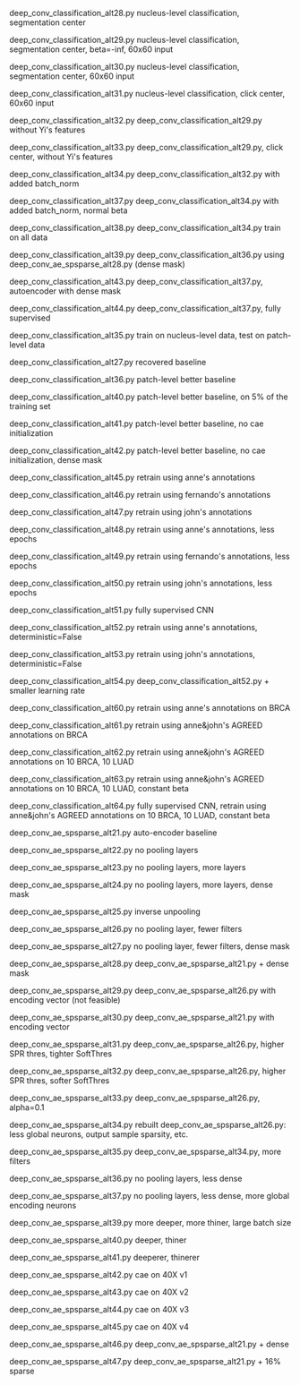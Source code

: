 deep_conv_classification_alt28.py   nucleus-level classification, segmentation center

deep_conv_classification_alt29.py   nucleus-level classification, segmentation center, beta=-inf, 60x60 input

deep_conv_classification_alt30.py   nucleus-level classification, segmentation center, 60x60 input

deep_conv_classification_alt31.py   nucleus-level classification, click center, 60x60 input

deep_conv_classification_alt32.py   deep_conv_classification_alt29.py without Yi's features

deep_conv_classification_alt33.py   deep_conv_classification_alt29.py, click center, without Yi's features

deep_conv_classification_alt34.py   deep_conv_classification_alt32.py with added batch_norm

deep_conv_classification_alt37.py   deep_conv_classification_alt34.py with added batch_norm, normal beta

deep_conv_classification_alt38.py   deep_conv_classification_alt34.py train on all data

deep_conv_classification_alt39.py   deep_conv_classification_alt36.py using deep_conv_ae_spsparse_alt28.py (dense mask)

deep_conv_classification_alt43.py   deep_conv_classification_alt37.py, autoencoder with dense mask

deep_conv_classification_alt44.py   deep_conv_classification_alt37.py, fully supervised

deep_conv_classification_alt35.py   train on nucleus-level data, test on patch-level data

deep_conv_classification_alt27.py   recovered baseline

deep_conv_classification_alt36.py   patch-level better baseline

deep_conv_classification_alt40.py   patch-level better baseline, on 5% of the training set

deep_conv_classification_alt41.py   patch-level better baseline, no cae initialization

deep_conv_classification_alt42.py   patch-level better baseline, no cae initialization, dense mask

deep_conv_classification_alt45.py   retrain using anne's annotations

deep_conv_classification_alt46.py   retrain using fernando's annotations

deep_conv_classification_alt47.py   retrain using john's annotations

deep_conv_classification_alt48.py   retrain using anne's annotations, less epochs

deep_conv_classification_alt49.py   retrain using fernando's annotations, less epochs

deep_conv_classification_alt50.py   retrain using john's annotations, less epochs

deep_conv_classification_alt51.py   fully supervised CNN

deep_conv_classification_alt52.py   retrain using anne's annotations, deterministic=False

deep_conv_classification_alt53.py   retrain using john's annotations, deterministic=False

deep_conv_classification_alt54.py   deep_conv_classification_alt52.py + smaller learning rate

deep_conv_classification_alt60.py   retrain using anne's annotations on BRCA

deep_conv_classification_alt61.py   retrain using anne&john's AGREED annotations on BRCA

deep_conv_classification_alt62.py   retrain using anne&john's AGREED annotations on 10 BRCA, 10 LUAD

deep_conv_classification_alt63.py   retrain using anne&john's AGREED annotations on 10 BRCA, 10 LUAD, constant beta

deep_conv_classification_alt64.py   fully supervised CNN, retrain using anne&john's AGREED annotations on 10 BRCA, 10 LUAD, constant beta

deep_conv_ae_spsparse_alt21.py      auto-encoder baseline

deep_conv_ae_spsparse_alt22.py      no pooling layers

deep_conv_ae_spsparse_alt23.py      no pooling layers, more layers

deep_conv_ae_spsparse_alt24.py      no pooling layers, more layers, dense mask

deep_conv_ae_spsparse_alt25.py      inverse unpooling

deep_conv_ae_spsparse_alt26.py      no pooling layer, fewer filters

deep_conv_ae_spsparse_alt27.py      no pooling layer, fewer filters, dense mask

deep_conv_ae_spsparse_alt28.py      deep_conv_ae_spsparse_alt21.py + dense mask

deep_conv_ae_spsparse_alt29.py      deep_conv_ae_spsparse_alt26.py with encoding vector (not feasible)

deep_conv_ae_spsparse_alt30.py      deep_conv_ae_spsparse_alt21.py with encoding vector

deep_conv_ae_spsparse_alt31.py      deep_conv_ae_spsparse_alt26.py, higher SPR thres, tighter SoftThres

deep_conv_ae_spsparse_alt32.py      deep_conv_ae_spsparse_alt26.py, higher SPR thres, softer SoftThres

deep_conv_ae_spsparse_alt33.py      deep_conv_ae_spsparse_alt26.py, alpha=0.1

deep_conv_ae_spsparse_alt34.py      rebuilt deep_conv_ae_spsparse_alt26.py: less global neurons, output sample sparsity, etc.

deep_conv_ae_spsparse_alt35.py      deep_conv_ae_spsparse_alt34.py, more filters

deep_conv_ae_spsparse_alt36.py      no pooling layers, less dense

deep_conv_ae_spsparse_alt37.py      no pooling layers, less dense, more global encoding neurons

deep_conv_ae_spsparse_alt39.py      more deeper, more thiner, large batch size

deep_conv_ae_spsparse_alt40.py      deeper, thiner

deep_conv_ae_spsparse_alt41.py      deeperer, thinerer

deep_conv_ae_spsparse_alt42.py      cae on 40X v1

deep_conv_ae_spsparse_alt43.py      cae on 40X v2

deep_conv_ae_spsparse_alt44.py      cae on 40X v3

deep_conv_ae_spsparse_alt45.py      cae on 40X v4

deep_conv_ae_spsparse_alt46.py      deep_conv_ae_spsparse_alt21.py + dense

deep_conv_ae_spsparse_alt47.py      deep_conv_ae_spsparse_alt21.py + 16% sparse

